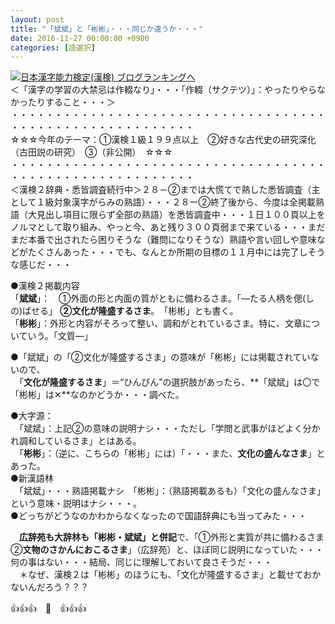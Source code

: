 ```yaml
---
layout: post
title: "「斌斌」と「彬彬」・・・同じか違うか・・・"
date: 2016-11-27 00:00:00 +0900
categories: [語選択]
---
```


[![](/syuusyuu9701/assets/images/「斌斌」と「彬彬」・・・同じか違うか・・・-br_c_3028_1.gif)](http://blog.with2.net/link.php?1659096:3028 "日本漢字能力検定(漢検) ブログランキングへ")[日本漢字能力検定(漢検) ブログランキングへ](http://blog.with2.net/link.php?1659096:3028)  
＜「漢字の学習の大禁忌は作輟なり」・・・「作輟（サクテツ）」：やったりやらなかったりすること・・・＞  
・・・・・・・・・・・・・・・・・・・・・・・・・・・・・・・・・・・・・・・・・・・・・・・・・・・・・・・・・  
☆☆☆今年のテーマ：①漢検１級１９９点以上　②好きな古代史の研究深化（古田説の研究）　③（非公開）　☆☆☆　　  
・・・・・・・・・・・・・・・・・・・・・・・・・・・・・・・・・・・・・・・・・・・・・・・・・・・・・・・・・  
＜漢検２辞典・悉皆調査続行中＞２８－②までは大慌てで熟した悉皆調査（主として１級対象漢字がらみの熟語）・・・２８ー②終了後から、今度は全掲載熟語（大見出し項目に限らず全部の熟語）を悉皆調査中・・・１日１００頁以上をノルマとして取り組み、やっと今、あと残り３００頁弱まで来ている・・・まだまだ本番で出されたら困りそうな（難問になりそうな）熟語や言い回しや意味などがたくさんあった・・・でも、なんとか所期の目標の１１月中には完了しそうな感じだ・・・  
  
●漢検２掲載内容  
「**斌斌**」：　①外面の形と内面の質がともに備わるさま。「―たる人柄を偲(しの)ばせる」 **②文化が隆盛するさま**。　「彬彬」とも書く。  
「**彬彬**」：外形と内容がそろって整い、調和がとれているさま。特に、文章についていう。「文質―」  
  
●「斌斌」の「②文化が隆盛するさま」の意味が「彬彬」には掲載されていないので、  
　「**文化が隆盛するさま**」＝“ひんぴん”の選択肢があったら、**「斌斌」は〇で「彬彬」は✕**なのかどうか・・・調べた。  
  
●大字源：  
　「斌斌」：上記②の意味の説明ナシ・・・ただし「学問と武事がほどよく分かれ調和しているさま」とはある。  
　「**彬彬**」：（逆に、こちらの「彬彬」には）「・・・また、**文化の盛んなさま**」とあった。  
●新漢語林  
　「斌斌」・・・熟語掲載ナシ　「彬彬」：（熟語掲載あるも）「文化の盛んなさま」という意味・説明はナシ・・・。  
●どっちがどうなのかわからなくなったので国語辞典にも当ってみた・・・  
  
　**広辞苑も大辞林も「彬彬・斌斌」と併記**で、「①外形と実質が共に備わるさま　②**文物のさかんにおこるさま**」（広辞苑）と、ほぼ同じ説明になっていた・・・何の事はない・・・結局、同じに理解しておいて良さそうだ・・・  
　＊なぜ、漢検２は「彬彬」のほうにも、「文化が隆盛するさま」と載せておかないんだろう？？？  
  
👍👍👍　🐒　👍👍👍  